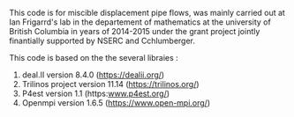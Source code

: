 This code is for miscible displacement pipe flows, was mainly carried out at Ian Frigarrd's lab in the 
departement of mathematics at the university of British Columbia in years of 2014-2015 under the grant project jointly finantially supported by NSERC and Cchlumberger.

This code is based on the the several libraies :

1. deal.II version 8.4.0 (https://dealii.org/)
2. Trilinos project version 11.14 (https://trilinos.org/)  
3. P4est version 1.1 (https:www.p4est.org/)
4. Openmpi version 1.6.5 (https://www.open-mpi.org/)

 
